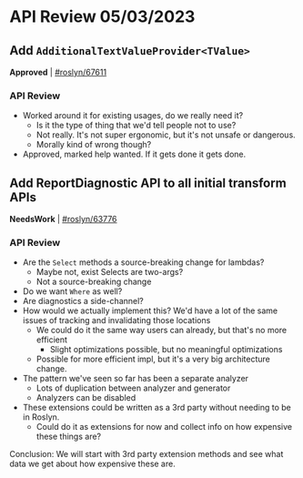 # API Review 05/03/2023

## Add `AdditionalTextValueProvider<TValue>`

**Approved** | [#roslyn/67611](https://github.com/dotnet/roslyn/issues/67611#issuecomment-1533887132)

### API Review

* Worked around it for existing usages, do we really need it?
    * Is it the type of thing that we'd tell people not to use?
    * Not really. It's not super ergonomic, but it's not unsafe or dangerous.
    * Morally kind of wrong though?
* Approved, marked help wanted. If it gets done it gets done.
## Add ReportDiagnostic API to all initial transform APIs

**NeedsWork** | [#roslyn/63776](https://github.com/dotnet/roslyn/issues/63776#issuecomment-1533887892)

### API Review

* Are the `Select` methods a source-breaking change for lambdas?
    * Maybe not, exist Selects are two-args?
    * Not a source-breaking change
* Do we want `Where` as well?
* Are diagnostics a side-channel?
* How would we actually implement this? We'd have a lot of the same issues of tracking and invalidating those locations
    * We could do it the same way users can already, but that's no more efficient
        * Slight optimizations possible, but no meaningful optimizations
    * Possible for more efficient impl, but it's a very big architecture change.
* The pattern we've seen so far has been a separate analyzer
    * Lots of duplication between analyzer and generator
    * Analyzers can be disabled
* These extensions could be written as a 3rd party without needing to be in Roslyn.
    * Could do it as extensions for now and collect info on how expensive these things are?

Conclusion: We will start with 3rd party extension methods and see what data we get about how expensive these are.
